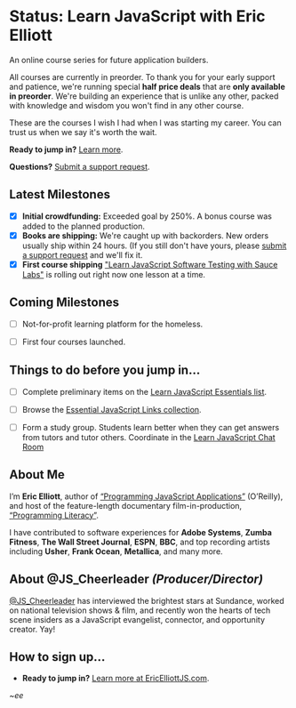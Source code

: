 Status: Learn JavaScript with Eric Elliott 
==========================================

An online course series for future application builders.

All courses are currently in preorder. To thank you for your early support and patience, we're running special **half price deals** that are **only available in preorder**. We're building an experience that is unlike any other, packed with knowledge and wisdom you won't find in any other course.

These are the courses I wish I had when I was starting my career. You can trust us when we say it's worth the wait.

**Ready to jump in?** [Learn more](https://ericelliottjs.com/).

**Questions?** [Submit a support request](https://paralleldrive.zendesk.com/hc/en-us/requests/new).

## Latest Milestones

* [x] **Initial crowdfunding:** Exceeded goal by 250%. A bonus course was added to the planned production.
* [x] **Books are shipping:** We're caught up with backorders. New orders usually ship within 24 hours. (If you still don't have yours, please [submit a support request](https://paralleldrive.zendesk.com/hc/en-us/requests/new) and we'll fix it.
* [x] **First course shipping** ["Learn JavaScript Software Testing with Sauce Labs"](https://ericelliottjs.com/product/learn-javascript-software-testing-with-sauce-labs/) is rolling out right now one lesson at a time.

## Coming Milestones

* [ ] Not-for-profit learning platform for the homeless.
* [ ] First four courses launched.


## Things to do before you jump in...

* [ ] Complete preliminary items on the [Learn JavaScript Essentials list](https://medium.com/javascript-scene/learn-javascript-b631a4af11f2).
* [ ] Browse the [Essential JavaScript Links collection](https://github.com/ericelliott/essential-javascript-links).
* [ ] Form a study group. Students learn better when they can get answers from tutors and tutor others. Coordinate in the [Learn JavaScript Chat Room](https://gitter.im/learn-javascript-courses/javascript-questions)



## About Me

I’m **Eric Elliott**, author of [“Programming JavaScript Applications”](http://pjabook.com) (O’Reilly), and host of the feature-length documentary film-in-production, [“Programming Literacy”](https://medium.com/javascript-scene/programming-literacy-7bc4ae154b91).

I have contributed to software experiences for **Adobe Systems**, **Zumba Fitness**, **The Wall Street Journal**, **ESPN**, **BBC**, and top recording artists including **Usher**, **Frank Ocean**, **Metallica**, and many more.


## About @JS_Cheerleader *(Producer/Director)*

[@JS_Cheerleader](https://twitter.com/js_cheerleader) has interviewed the brightest stars at Sundance, worked on national television shows & film, and recently won the hearts of tech scene insiders as a JavaScript evangelist, connector, and opportunity creator. Yay!


## How to sign up...

* **Ready to jump in?** [Learn more at EricElliottJS.com](https://ericelliottjs.com/).

*~ee*
